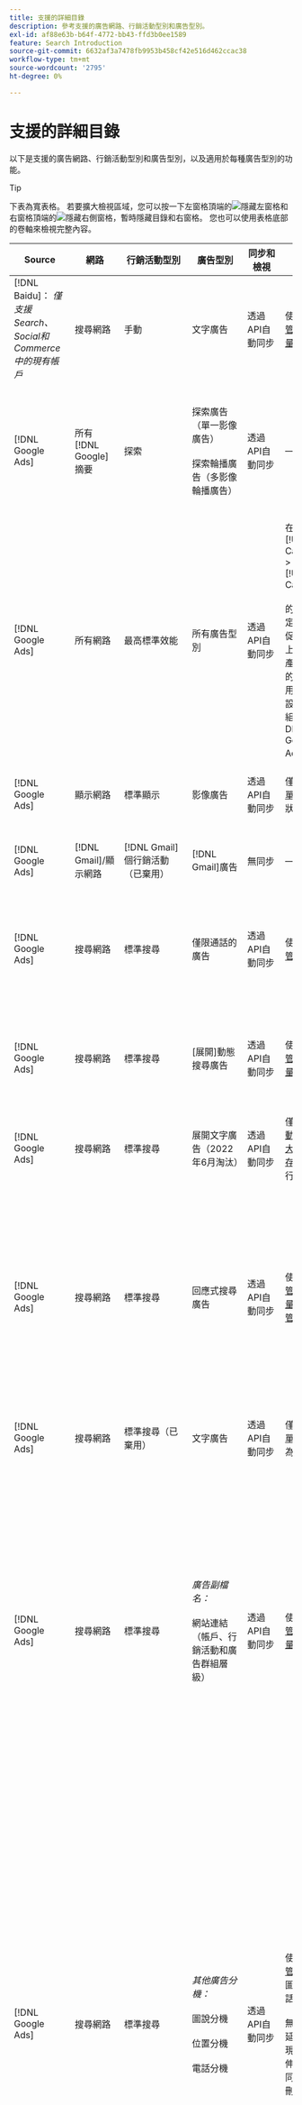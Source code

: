 ```yaml
---
title: 支援的詳細目錄
description: 參考支援的廣告網路、行銷活動型別和廣告型別。
exl-id: af88e63b-b64f-4772-bb43-ffd3b0ee1589
feature: Search Introduction
source-git-commit: 6632af3a7478fb9953b458cf42e516d462ccac38
workflow-type: tm+mt
source-wordcount: '2795'
ht-degree: 0%

---
```


# 支援的詳細目錄

以下是支援的廣告網路、行銷活動型別和廣告型別，以及適用於每種廣告型別的功能。

>[!TIP]
>
>下表為寬表格。 若要擴大檢視區域，您可以按一下左窗格頂端的![隱藏左窗格](/help/dsp/assets/hide-left-pane.png "隱藏左窗格")和右窗格頂端的![隱藏右側窗格](/help/dsp/assets/hide-right-pane.png "隱藏右側窗格")，暫時隱藏目錄和右窗格。 您也可以使用表格底部的卷軸來檢視完整內容。

| Source | 網路 | 行銷活動型別 | 廣告型別 | 同步和檢視 | 建立/編輯 | 曲目[^1] | 最佳化 | 報告[^2] | Adobe Analytics支援[^3] |
|----|----|----|----|----|----|----|----|----|----|
| [!DNL Baidu]： *僅支援Search、Social和Commerce中的現有帳戶* | 搜尋網路 | 手動 | 文字廣告 | 透過API自動同步 | 使用[行銷活動管理檢視](/help/search-social-commerce/campaign-management/campaigns/campaign-management-options.md)和[大量表單](/help/search-social-commerce/campaign-management/bulksheets/bulksheet-about.md) | 是 | 僅限使用手動CPC競標策略的行銷活動 | 廣告層級資料 | Analytics資料至搜尋、社交和Commerce<br><br>從搜尋、社交和Commerce到Analytics的廣告層級資料 |
| [!DNL Google Ads] | 所有[!DNL Google]摘要 | 探索 | 探索廣告（單一影像廣告）<br><br>探索輪播廣告（多影像輪播廣告） | 透過API自動同步 | — | 是 | 在混合產品組合中，只有<br><br>競標和競標策略目標會與行銷活動預算一起設定在行銷活動層級，如適用於最佳化型別。 | 廣告層級資料 | 使用升級的AMO ID追蹤代碼](/help/integrations/analytics/ids.md#amo-id-formats)[^4]<br><br>從搜尋、社交和Commerce到Analytics的廣告層級資料，將廣告層級資料新增至「搜尋、社交和Commerce」[ |
| [!DNL Google Ads] | 所有網路 | 最高標準效能 | 所有廣告型別 | 透過API自動同步 | 在[!UICONTROL Campaigns] > [!UICONTROL Campaigns]<br><br>的促銷活動設定中建立/編輯促銷活動，並上傳廣告資產。只有必要的設定可供使用。 如需選用設定和清單群組，請登入[！DNL [!DNL Google Ads] Ads]編輯器。 | 是 | 在混合產品組合中，只有<br><br>在行銷活動層級設定競標策略目標以及行銷活動預算。 | 清單群組的行銷活動層級資料<br><br>資料無法使用，且廣告網路未提供廣告層級資料。 | Analytics資料至Search、Social和Commerce<br><br>行銷活動層級資料，從Search、Social和Commerce至Analytics。 需要升級的[AMO ID追蹤代碼](/help/integrations/analytics/ids.md#amo-id-formats)。 |
| [!DNL Google Ads] | 顯示網路 | 標準顯示 | 影像廣告 | 透過API自動同步 | 僅使用[大量表單](/help/search-social-commerce/campaign-management/bulksheets/bulksheet-about.md)編輯URL和狀態 | 是，當您手動將點選追蹤標籤新增至廣告網路內的追蹤範本時 | — | 廣告層級資料，但沒有瀏覽資料 | Analytics資料至Search、Social和Commerce<br><br>從搜尋、Social和Commerce到Analytics的廣告層級資料，但沒有檢視資料 |
| [!DNL Google Ads] | [!DNL Gmail]/顯示網路 | [!DNL Gmail]個行銷活動（已棄用） | [!DNL Gmail]廣告 | 無同步 | — | — | — | 僅限舊版行銷活動層級資料 | 舊版Analytics資料至Search、Social和Commerce<br><br>舊版促銷活動層級資料，從Search、Social和Commerce至Analytics |
| [!DNL Google Ads] | 搜尋網路 | 標準搜尋 | 僅限通話的廣告 | 透過API自動同步 | 使用[行銷活動管理檢視](/help/search-social-commerce/campaign-management/campaigns/campaign-management-options.md) | 可以，使用帳戶層級登入頁面尾碼和追蹤範本，或在[！DNL [!DNL Google Ads]廣告]管理員中的廣告層級手動新增它們 | — | 僅限廣告群組層級的曝光數與來自廣告網路的點按數；無收入 | — |
| [!DNL Google Ads] | 搜尋網路 | 標準搜尋 | \[展開\]動態搜尋廣告 | 透過API自動同步 | 使用[行銷活動管理檢視](/help/search-social-commerce/campaign-management/campaigns/campaign-management-options.md)和[大量表單](/help/search-social-commerce/campaign-management/bulksheets/bulksheet-about.md) | 是 | 是<br><br>當行銷活動指定網站網域時，適用於廣告群組；否則，適用於動態搜尋目標。 | 行銷活動和廣告群組層級資料<br><br>廣告網路未提供廣告層級資料。 | Analytics資料至Search、Social和Commerce<br><br>從Search、Social和Commerce到Analytics的促銷活動和廣告群組層級資料 |
| [!DNL Google Ads] | 搜尋網路 | 標準搜尋 | 展開文字廣告（2022年6月淘汰） | 透過API自動同步 | 僅使用[行銷活動管理檢視](/help/search-social-commerce/campaign-management/campaigns/campaign-management-options.md)、[大量表單](/help/search-social-commerce/campaign-management/bulksheets/bulksheet-about.md)和[庫存管理摘要](/help/search-social-commerce/campaign-management/inventory-feeds/inventory-feeds-about.md)進行刪除 | 是 | — | 廣告層級資料 | Analytics資料至搜尋、社交和Commerce<br><br>從搜尋、社交和Commerce到Analytics的廣告層級資料 |
| [!DNL Google Ads] | 搜尋網路 | 標準搜尋 | 回應式搜尋廣告 | 透過API自動同步 | 使用[行銷活動管理檢視](/help/search-social-commerce/campaign-management/campaigns/campaign-management-options.md)、[大量表單](/help/search-social-commerce/campaign-management/bulksheets/bulksheet-about.md)和[庫存管理摘要](/help/search-social-commerce/campaign-management/inventory-feeds/inventory-feeds-about.md) | 是 | 是 | 所有可用廣告元素的廣告層級資料<br><br><b>注意：</b> [！DNL [!DNL Google Ads] Ads]不會提供其原生編輯器以外的資料，說明顯示為廣告的文字組合。 如需每個文字組合報表的詳細資訊，請參閱[[!DNL [!DNL Google Ads] 廣告]檔案](https://support.google.com/google-ads/answer/7684791)。 | Analytics資料至搜尋、社交和Commerce<br><br>從搜尋、社交和Commerce到Analytics的廣告層級資料 |
| [!DNL Google Ads] | 搜尋網路 | 標準搜尋（已棄用） | 文字廣告 | 透過API自動同步 | 僅使用[大量表單](/help/search-social-commerce/campaign-management/bulksheets/bulksheet-about.md)將狀態變更為現有廣告 | 是 | 是 | 廣告層級資料 | Analytics資料至搜尋、社交和Commerce<br><br>從搜尋、社交和Commerce到Analytics的廣告層級資料 |
| [!DNL Google Ads] | 搜尋網路 | 標準搜尋 | <i>廣告副檔名：</i><br><br>網站連結（帳戶、行銷活動和廣告群組層級） | 透過API自動同步 | 使用[行銷活動管理檢視](/help/search-social-commerce/campaign-management/campaigns/campaign-management-options.md)和[大量表單](/help/search-social-commerce/campaign-management/bulksheets/bulksheet-about.md) | —<br><br>網站連結有「追蹤範本」欄位，但「搜尋」、「社交」和「Commerce」會將點按次數和產生的轉換對應到關聯的關鍵字，而不是個別網站連結。 |  — 搜尋、社交和Commerce未針對網站連結進行最佳化。 相反地，它會最佳化至與包含網站連結的廣告相關聯的關鍵字。 | —<br><br>相關關鍵字的資料可供使用。 在[!DNL Google Ads]中，您可以在[!DNL Campaigns]索引標籤> [!DNL Ad Extensions]索引標籤上看到網站連結層級效能資料。<br><br>若要檢視哪些個別轉換是由點按網站連結所產生，請產生[交易報告](/help/search-social-commerce/reports/management/basic-advanced/transaction-report.md)。 網站連結的[!UICONTROL Link Type]欄值為<code>sl：&lt;網站連結文字></code>，例如sl：請參閱目前的選件。 | 關聯關鍵字的資料，僅限從搜尋、社交和Commerce到Analytics |
| [!DNL Google Ads] | 搜尋網路 | 標準搜尋 | <i>其他廣告分機：</i><br><br>圖說分機<br><br>位置分機<br><br>電話分機 | 透過API自動同步 | 使用[行銷活動管理檢視](/help/search-social-commerce/campaign-management/campaigns/campaign-management-options.md)管理圖說文字和電話分機。<br><br>無法使用位置延伸模組；您現有的位置延伸模組關聯已同步，但只能刪除。 | —<br><br>網站連結有「追蹤範本」欄位，但「搜尋」、「社交」和「Commerce」會將點按次數和產生的轉換對應到關聯的關鍵字，而不是個別網站連結。<br><br>其他型別的廣告副檔名沒有可追蹤的URL，而且搜尋、社交和Commerce無法將轉換資料對應到它們。 | — | —<br><br>[!DNL Google Ads]將廣告擴充功能的點選對應到與包含擴充功能的廣告相關聯的關鍵字。<br><br>在搜尋、社交和Commerce中可以使用擴充功能層級的免費或點按資料。 在[!DNL Google Ads]中，您可以在[!DNL Campaigns]索引標籤> [!DNL Ad Extensions]索引標籤上的擴充功能層級檢視成本和點按資料。<br><br>若要檢視哪些個別轉換是由點按Sitelink所產生，請產生[交易報告](/help/search-social-commerce/reports/management/basic-advanced/transaction-report.md)。 網站連結的[!UICONTROL Link Type]欄是<code>sl：&lt;網站連結文字></code>，例如sl：請參閱目前的選件。 | 關聯關鍵字的資料，僅限從搜尋、社交和Commerce到Analytics |
| [!DNL Google Ads] | 購物網路 | 標準購物 | 產品購物廣告（創意型別「產品」） | 透過API自動同步 | 系統會自動為廣告群組中的產品群組產生廣告文案。 僅使用[大量表單](/help/search-social-commerce/campaign-management/bulksheets/bulksheet-about.md)與[庫存管理摘要](/help/search-social-commerce/campaign-management/inventory-feeds/inventory-feeds-about.md)<br><br>編輯廣告狀態。您可以使用[行銷活動管理檢視](/help/search-social-commerce/campaign-management/campaigns/campaign-management-options.md)、[大量表單](/help/search-social-commerce/campaign-management/bulksheets/bulksheet-about.md)與[庫存管理摘要](/help/search-social-commerce/campaign-management/inventory-feeds/inventory-feeds-about.md)，建立父行銷活動、廣告群組和產品群組，並僅編輯其狀態。 | 是，當您手動將點選追蹤標籤新增至廣告網路內的追蹤範本時 | 是 | 行銷活動、廣告群組和產品群組層級資料[!DNL Google Ads]未提供購物行銷活動的廣告層級成效資料。 | Analytics資料至搜尋、Social和Commerce<br><br>行銷活動、廣告群組，以及產品群組層級資料，從Search、Social和Commerce至Analytics |
| [!DNL Google Ads] | [!DNL YouTube] | 影片 | 視訊廣告 | 同步需要[選擇加入](/help/search-social-commerce/tools/sync-inventory.md)；僅透過API<br><br>基本廣告詳細資料，不含縮圖 | — | 是，當您手動將點選追蹤標籤新增至廣告網路內的追蹤範本時 | 混合產品組合中具有[!UICONTROL Maximize Conversions]競標策略的行銷活動<br><br>混合產品組合必須僅包含[!DNL YouTube]個行銷活動。 | 行銷活動和廣告群組層級資料<br><br>廣告網路未提供廣告層級資料。 | Analytics資料至Search、Social和Commerce<br><br>從Search、Social和Commerce到Analytics的促銷活動和廣告群組層級資料 |
| [!DNL Microsoft Advertising] | 所有網路 | 最高標準效能 | 所有廣告型別 | 透過API自動同步 | 在[!UICONTROL Campaigns] > [!UICONTROL Campaigns]中建立/編輯行銷活動。 | 是 | 在混合產品組合中，只有<br><br>在行銷活動層級設定競標策略目標以及行銷活動預算。 | 行銷活動層級資料<br><br>廣告網路未提供廣告層級資料。 | — |
| [!DNL Microsoft Advertising] | 對象網路 | 對象行銷活動型別： <br><br>&quot;[!UICONTROL Audience (image)]&quot;和&quot;[!UICONTROL Audience] （摘要）&quot;) | 回應式廣告<br><br>僅包含對象網路的影像型廣告和產品摘要型廣告 | 透過API自動同步 | 使用[行銷活動管理檢視](/help/search-social-commerce/campaign-management/campaigns/campaign-management-options.md)和[大量表單](/help/search-social-commerce/campaign-management/bulksheets/bulksheet-about.md) | 是 | 增強型CPC (eCPC)行銷活動；混合產品組合中具有[!UICONTROL Maximize Conversions]競標策略的行銷活動 | 廣告層級資料 | Analytics資料至搜尋、社交和Commerce<br><br>從搜尋、社交和Commerce到Analytics的廣告層級資料 |
| [!DNL Microsoft Advertising] | 對象網路 | [!UICONTROL Audience Video] | 回應式廣告 | 透過API自動同步 | 您可以使用[行銷活動管理檢視](/help/search-social-commerce/campaign-management/campaigns/campaign-management-options.md)來建立上層行銷活動和廣告群組。 | 是 | 是，適用於增強型CPC (eCPC)行銷活動<br><br>不適用於CPM行銷活動 | 廣告層級資料 | Analytics資料至搜尋、社交和Commerce<br><br>從搜尋、社交和Commerce到Analytics的廣告層級資料 |
| [!DNL Microsoft Advertising] | 對象網路 | [!UICONTROL Audience CTV Video] | 回應式廣告 | 透過API自動同步 | 您可以使用[行銷活動管理檢視](/help/search-social-commerce/campaign-management/campaigns/campaign-management-options.md)來建立上層行銷活動和廣告群組。 | 是 | 是，適用於增強型CPC (eCPC)行銷活動<br><br>不適用於CPM行銷活動 | 廣告層級資料 | Analytics資料至搜尋、社交和Commerce<br><br>從搜尋、社交和Commerce到Analytics的廣告層級資料 |
| [!DNL Microsoft Advertising] | 對象網路 | 搜尋 | 已選取&quot;[!DNL Prefer Audience Ad Format]&quot;的展開文字廣告 | 透過API自動同步 | 使用[行銷活動管理檢視](/help/search-social-commerce/campaign-management/campaigns/campaign-management-options.md)<br><br>不支援影像廣告延伸 | 是 | 是 | 廣告層級資料 | Analytics資料至搜尋、社交和Commerce<br><br>從搜尋、社交和Commerce到Analytics的廣告層級資料 |
| [!DNL Microsoft Advertising] | 對象和搜尋網路 | 品牌的購物行銷活動： <br><br>品牌購物：使用競標策略[!UICONTROL Manual CPC]<br><br>品牌促銷：使用競標策略[!UICONTROL Cost per Sale] | 產品廣告 | 透過API自動同步 | 您可以使用[行銷活動管理檢視](/help/search-social-commerce/campaign-management/campaigns/campaign-management-options.md)來建立父行銷活動、廣告群組和產品群組。 | 是 | 否 | 產品群組層級資料 | Analytics資料至Search、Social和Commerce<br><br>產品群組層級資料，從Search、Social和Commerce至Analytics |
| [!DNL Microsoft Advertising] | [!DNL Microsoft Store] | 商店廣告 | 產品廣告 | 透過API自動同步 | 您可以使用[行銷活動管理檢視](/help/search-social-commerce/campaign-management/campaigns/campaign-management-options.md)來建立父行銷活動、廣告群組和產品群組。 | 是 | 是[!UICONTROL Manual CPC]行銷活動。 <br><br>不適用於[!UICONTROL Manual CPA]行銷活動。 | 產品群組層級資料 | Analytics資料至Search、Social和Commerce<br><br>產品群組層級資料，從Search、Social和Commerce至Analytics |
| [!DNL Microsoft Advertising] | 搜尋網路 | 搜尋 | \[展開\]動態搜尋廣告 | 透過API自動同步 | 使用[行銷活動管理檢視](/help/search-social-commerce/campaign-management/campaigns/campaign-management-options.md)和[大量表單](/help/search-social-commerce/campaign-management/bulksheets/bulksheet-about.md) | 是 | 是 | 廣告層級資料 | Analytics資料至搜尋、社交和Commerce<br><br>從搜尋、社交和Commerce到Analytics的廣告層級資料 |
| [!DNL Microsoft Advertising] | 搜尋網路 | 搜尋 | 展開的文字廣告（2023年2月淘汰） | 透過API自動同步 | 僅使用[行銷活動管理檢視](/help/search-social-commerce/campaign-management/campaigns/campaign-management-options.md)、[大量表單](/help/search-social-commerce/campaign-management/bulksheets/bulksheet-about.md)和[庫存管理摘要](/help/search-social-commerce/campaign-management/inventory-feeds/inventory-feeds-about.md)來編輯現有廣告的狀態 | 是 | 是 | 廣告層級資料 | Analytics資料至搜尋、社交和Commerce<br><br>從搜尋、社交和Commerce到Analytics的廣告層級資料 |
| [!DNL Microsoft Advertising] | 搜尋網路 | 搜尋 | 多媒體廣告 | 透過API自動同步 | 使用[行銷活動管理檢視](/help/search-social-commerce/campaign-management/campaigns/campaign-management-options.md)。 僅在[Bulksheets](/help/search-social-commerce/campaign-management/bulksheets/bulksheet-about.md)中編輯狀態和URL的支援 | 是 | 是 | 廣告層級資料 | Analytics資料至搜尋、社交和Commerce<br><br>從搜尋、社交和Commerce到Analytics的廣告層級資料 |
| [!DNL Microsoft Advertising] | 搜尋網路 | 搜尋 | 回應式搜尋廣告 | 透過API自動同步 | 使用[行銷活動管理檢視](/help/search-social-commerce/campaign-management/campaigns/campaign-management-options.md)、[大量表單](/help/search-social-commerce/campaign-management/bulksheets/bulksheet-about.md)和[庫存管理摘要](/help/search-social-commerce/campaign-management/inventory-feeds/inventory-feeds-about.md) | 是 | 是 | 廣告層級資料 | Analytics資料至搜尋、社交和Commerce<br><br>從搜尋、社交和Commerce到Analytics的廣告層級資料 |
| [!DNL Microsoft Advertising] | 搜尋網路 | 搜尋 | 標準文字廣告（2017年淘汰） | 透過API自動同步 | 僅使用[行銷活動管理檢視](/help/search-social-commerce/campaign-management/campaigns/campaign-management-options.md)和[大量表單](/help/search-social-commerce/campaign-management/bulksheets/bulksheet-about.md)進行編輯 | 是 | 是 | 廣告層級資料 | Analytics資料至搜尋、社交和Commerce<br><br>從搜尋、社交和Commerce到Analytics的廣告層級資料 |
| [!DNL Microsoft Advertising] | 搜尋網路 | 標準搜尋 | <i>廣告副檔名：</i><br><br>網站連結（行銷活動層級） | 透過API自動同步 | 使用[行銷活動管理檢視](/help/search-social-commerce/campaign-management/campaigns/campaign-management-options.md)和[大量表單](/help/search-social-commerce/campaign-management/bulksheets/bulksheet-about.md) | —<br><br>行銷活動層級的網站連結有「[!UICONTROL Tracking Template]」欄位，但「搜尋」、「社交」和「Commerce」會將點按次數和產生的轉換對應至相關聯的關鍵字，而不是個別的網站連結。 | —<br><br>搜尋、社交和Commerce未針對網站連結最佳化。 相反地，它會最佳化至與包含網站連結的廣告相關聯的關鍵字。 | —<br><br>相關關鍵字的資料可供使用。 若要取得網站連結層級的效能資料，請使用[!DNL Microsoft Advertising]廣告編輯器。<br><br>若要檢視哪些個別轉換是由點按網站連結所產生，請產生[交易報告](/help/search-social-commerce/reports/management/basic-advanced/transaction-report.md)。 網站連結的[!UICONTROL Link Type]欄是<code>sl：&lt;網站連結文字></code>，例如sl：請參閱目前的選件。 | 關聯關鍵字的資料，僅限從搜尋、社交和Commerce到Analytics |
| [!DNL Microsoft Advertising] | 購物網路 | 標準購物 | 產品廣告 | 透過API自動同步 | 僅使用[行銷活動管理檢視](/help/search-social-commerce/campaign-management/campaigns/campaign-management-options.md)和[大量表單](/help/search-social-commerce/campaign-management/bulksheets/bulksheet-about.md)的促銷活動明細行；廣告會自動產生。 您可以使用[行銷活動管理檢視](/help/search-social-commerce/campaign-management/campaigns/campaign-management-options.md)、[大量表單](/help/search-social-commerce/campaign-management/bulksheets/bulksheet-about.md)和[庫存管理摘要](/help/search-social-commerce/campaign-management/inventory-feeds/inventory-feeds-about.md)，來建立父行銷活動、廣告群組和產品群組。 | 是，當您手動將點選追蹤標籤新增至廣告網路內的追蹤範本時 | 是 | 廣告層級資料<br><br>若要檢視哪些個別轉換是由購物廣告的點選所產生，請產生[交易報告](/help/search-social-commerce/reports/management/basic-advanced/transaction-report.md)；產品清單的[!UICONTROL Link Type]欄為`pla:&lt;product ID&gt;`，例如pla：8525822。 | Analytics資料至搜尋、社交和Commerce<br><br>從搜尋、社交和Commerce到Analytics的廣告層級資料 |
| [!DNL Microsoft Advertising] | 購物網路：智慧購物 | 智慧型購物(搜尋、社交和Commerce中的Beta功能) | 產品廣告 | 預設透過API自動同步，但可以[選擇退出](/help/search-social-commerce/tools/sync-inventory.md) | — | 是，當您手動將點選追蹤標籤新增至廣告網路內的追蹤範本時 | 搜尋僅在混合產品組合中使用[!UICONTROL Maximize Conversion Value]和[!UICONTROL tROAS]競標策略的行銷活動<br><br>目標必須僅包含[!DNL Adobe]個量度，而且您必須啟用將搜尋、社交和Commerce目標上傳到[!DNL Microsoft Advertising]。 | 廣告層級資料<br><br>若要檢視哪些個別轉換是由購物廣告的點選所產生，請產生[交易報告](/help/search-social-commerce/reports/management/basic-advanced/transaction-report.md)；產品清單的[!UICONTROL Link Type]欄為`pla:&lt;product ID&gt;`，例如pla：8525822。 | Analytics資料至搜尋、社交和Commerce<br><br>從搜尋、社交和Commerce到Analytics的廣告層級資料 |
| [!DNL Naver] | 搜尋網路 | 網站 | 文字廣告 | —<br><br>沒有同步處理，但您可以手動復寫帳戶結構，並上傳報告和轉換歸因的每日流量量度<br><br>請參閱[實作 [!DNL Naver] 僅限追蹤的帳戶](/help/search-social-commerce/campaign-management/naver-tracking-only-account-implement.md)。 | —<br><br>您可以使用[Bulksheet範本](/help/search-social-commerce/campaign-management/bulksheets/bulksheet-about.md)手動復寫/編輯帳號結構。 | 是，當您將點選追蹤標籤新增至廣告網路內的關鍵字設定時 | —<br><br>沒有競標 | 廣告層級資料 | 將Analytics資料新增至「搜尋」、「社交」和「Commerce」，反之亦然 |
| [!DNL Pinterest] （同步處理支援已於2022年結束） | 搜尋網路 | 僅含搜尋版位的流量行銷活動，以及具有關鍵字定位的廣告群組 | 提升圖釘 | 沒有截至2022年7月21日的同步<br><br>舊帳戶資訊以唯讀形式提供。 | — | — | — | 舊版廣告層級的曝光數和Pinterest的點按數（無收入）已同步到2022年7月21日。 | 將Analytics資料新增至「搜尋」、「社交」和「Commerce」，反之亦然 |
| [!DNL Yahoo! Display Network] | 顯示網路 | 顯示 | 橫幅廣告、回應式影像廣告 | 透過API自動同步，但唯讀 | — | 是，當您手動將點選追蹤標籤新增至廣告網路內的追蹤範本時 | 只有[!UICONTROL Manual CPC]競標策略的行銷活動<br><br>相同的競標會套用至廣告群組中的所有廣告。 | 廣告層級資料 | Analytics資料至搜尋、社交和Commerce<br><br>從搜尋、社交和Commerce到Analytics的廣告層級資料 |
| [!DNL Yahoo! Display Network] | 搜尋網路 | 搜尋 | 文字廣告（長與短） | 透過API自動同步 | — | 是，當您手動將點選追蹤標籤新增至廣告網路內的追蹤範本時 | 僅限使用手動CPC競標策略的行銷活動<br><br>相同競標會套用至廣告群組中的所有廣告。 | 廣告層級資料 | Analytics資料至搜尋、社交和Commerce<br><br>從搜尋、社交和Commerce到Analytics的廣告層級資料 |
| [!DNL Yahoo! Japan Ads] | 搜尋網路 | 贊助搜尋 | 延伸文字廣告<br><br> （僅限舊版廣告；已於2022年9月取代回應式搜尋而棄用） | 透過API自動同步 | 僅使用[行銷活動管理檢視](/help/search-social-commerce/campaign-management/campaigns/campaign-management-options.md)、[大量表單](/help/search-social-commerce/campaign-management/bulksheets/bulksheet-about.md)和[庫存管理摘要](/help/search-social-commerce/campaign-management/inventory-feeds/inventory-feeds-about.md)進行刪除 | 是 | 僅限具有[!UICONTROL Manual CPC]競標策略的行銷活動 | 廣告層級資料 | Analytics資料至搜尋、社交和Commerce<br><br>從搜尋、社交和Commerce到Analytics的廣告層級資料 |
| [!DNL Yahoo! Japan Ads] | 搜尋網路 | 贊助搜尋 | 回應式搜尋廣告 | 透過API自動同步 | — | 是，當您在廣告網路中手動新增點選追蹤標籤時 | 僅限具有[!UICONTROL Manual CPC]競標策略的行銷活動 | 廣告層級資料 | Analytics資料至搜尋、社交和Commerce<br><br>從搜尋、社交和Commerce到Analytics的廣告層級資料 |
| [!DNL Yahoo! Japan Ads] | 搜尋網路 | 贊助搜尋 | 標準文字廣告（2017年淘汰） | 透過API自動同步 | 僅使用[Bulksheets](/help/search-social-commerce/campaign-management/bulksheets/bulksheet-about.md)刪除 | 是 | 僅限具有[!UICONTROL Manual CPC]競標策略的行銷活動 | 廣告層級資料 | Analytics資料至搜尋、社交和Commerce<br><br>從搜尋、社交和Commerce到Analytics的廣告層級資料 |
| [!DNL Yahoo Native] （同步處理支援已於2022年結束） | 原生網路 | 原生 | 文字廣告 | 沒有截至2022年3月10日的同步<br><br>舊帳戶資訊以唯讀形式提供。 | — | — | — | —<br><br>已同步至2022年3月10日的舊版廣告層級資料。 | 將Analytics資料新增至「搜尋」、「社交」和「Commerce」，反之亦然 |
| [!DNL Yandex] | 搜尋網路 | 搜尋 | 文字廣告 | 透過API自動同步 | 使用[行銷活動管理檢視](/help/search-social-commerce/campaign-management/campaigns/campaign-management-options.md)、[大量表單](/help/search-social-commerce/campaign-management/bulksheets/bulksheet-about.md)和[庫存管理摘要](/help/search-social-commerce/campaign-management/inventory-feeds/inventory-feeds-about.md) | 是 | 僅具有CPC競標策略的行銷活動 | 廣告層級資料 | Analytics資料至搜尋、社交和Commerce<br><br>從搜尋、社交和Commerce到Analytics的廣告層級資料 |
| [!DNL Yandex] | 顯示網路 | 顯示/內容 | 文字廣告 | 透過API自動同步 | 使用[行銷活動管理檢視](/help/search-social-commerce/campaign-management/campaigns/campaign-management-options.md)、[大量表單](/help/search-social-commerce/campaign-management/bulksheets/bulksheet-about.md)和[庫存管理摘要](/help/search-social-commerce/campaign-management/inventory-feeds/inventory-feeds-about.md) | 是 | 僅具有CPC競標策略的行銷活動 | 廣告層級資料 | Analytics資料至搜尋、社交和Commerce<br><br>從搜尋、社交和Commerce到Analytics的廣告層級資料 |

[^1]：對於大多數廣告網路和促銷活動型別，當您啟用作用中促銷活動的&quot;[!UICONTROL EF Redirect]&quot;和&quot;[!UICONTROL Auto Upload]&quot;追蹤設定（在促銷活動層級設定或繼承自帳戶設定）時，搜尋、社交和Commerce會在每次與廣告網路同步時，自動建立並上傳廣告群組元件的追蹤URL。 否則，您需要產生追蹤URL，並將其新增至帳戶、行銷活動或行銷活動元件設定。 請參閱&quot;[何時及如何依廣告網路和物件產生點選追蹤URL](/help/search-social-commerce/tracking/click-tracking-ways-to-generate.md)&quot;。

[^2]：請參閱「最佳化指南」中的「依行銷活動競標策略區分的合格產品組合型別」，此指南可從「搜尋」、「社交」和「Commerce」中取得。

[^3]：需要與Adobe Analytics整合。 請參閱「Adobe Advertising](https://experienceleague.adobe.com/docs/advertising/integrations/analytics/overview.html)的Analytics概觀[」。

[^4]： [!DNL Analytics]資料會使用升級的AMO ID追蹤引數（從`s_kwcid`開始）傳送至Search、Social和Commerce，無論您通常用於帳戶的AMO ID格式為何。 如果您通常使用舊版的AMO ID，建議您升級至新的AMO ID格式，以享有最佳的體驗。 不過，即使您的點按數/成本資料和收入資料是使用不同的AMO ID進行追蹤，兩組資料仍會在相同的促銷活動和帳戶下完全分類和彙總。
